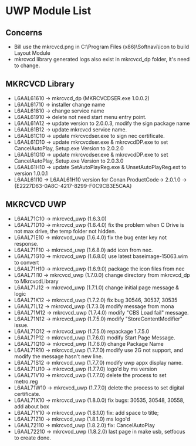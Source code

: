 # UWP Module List

## Concerns
- Bill use the mkrcvcd.png in C:\Program Files (x86)\Softnavi\icon to build Layout Module
- mkrcvcd library generated logs also exist in mkrcvcd_dp folder, it's need to change.

## MKRCVCD Library
- L6AAL61610 -> mkrcvcd_dp (MKRCVCDSER.exe 1.0.0.2)
- L6AAL61710 -> installer change name
- L6AAL61810 -> change service name
- L6AAL61910 -> delete not need start menu entry point. 
- L6AAL61A12 -> update version to 2.0.0.3, modify the sign package name
- L6AAL61B12 -> update mkrcvcd service name.
- L6AAL61C10 -> update mkrcvcdser.exe to sign nec certificate.
- L6AAL61D10 -> update mkrcvcdser.exe & mkrcvcdDP.exe to set CancelAutoPlay, Setup.exe Version to 2.0.2.0
- L6AAL61G10 -> update mkrcvcdser.exe & mkrcvcdDP.exe to set CancelAutoPlay, Setup.exe Version to 2.0.3.0
- L6AAL61H10 -> update SetAutoPlayReg.exe & UnsetAutoPlayReg.ext to version 1.0.0.1
- L6AAL61I10 -> L6AAL61H10 version for Conan
ProductCode->
	2.0.1.0 -> {E2227D63-0A8C-4217-8299-F0C9CB3E5CAA}

## MKRCVCD UWP
- L6AAL71C10 -> mkrcvcd_uwp (1.6.3.0)
- L6AAL71D10 -> mkrcvcd_uwp (1.6.4.0)  fix the problem when C Drive is not max drive, the temp folder not hidden.
- L6AAL71E10 -> mkrcvcd_uwp (1.6.4.0) fix the bug enter key not response.
- L6AAL71F10 -> mkrcvcd_uwp (1.6.8.0) add icon from nec.
- L6AAL71G10 -> mkrcvcd_uwp (1.6.8.0) use latest baseimage-15063.wim to convert
- L6AAL71H10 -> mkrcvcd_uwp (1.6.9.0) package the icon files from nec
- L6AAL71I10 -> mkrcvcd_uwp (1.7.0.0) change directory from mkrcvcd_dp to MkrcvcdLibrary
- L6AAL71J12 -> mkrcvcd_uwp (1.7.1.0) change initial page message & logic
- L6AAL71K12 -> mkrcvcd_uwp (1.7.2.0) fix bug 30546, 30537, 30535
- L6AAL71L12 -> mkrcvcd_uwp (1.7.3.0) modify message from mona
- L6AAL71M12 -> mkrcvcd_uwp (1.7.4.0) modify "CBS Load fail" message.
- L6AAL71N12 -> mkrcvcd_uwp (1.7.5.0) modify "StoreContentModifier" issue.
- L6AAL71O12 -> mkrcvcd_uwp (1.7.5.0) repackage 1.7.5.0
- L6AAL71P12 -> mkrcvcd_uwp (1.7.6.0) modify Start Page Message.
- L6AAL71Q10 -> mkrcvcd_uwp (1.7.6.0) change Package Name
- L6AAL71R10 -> mkrcvcd_uwp (1.7.7.0) modify use 2G not support, and modify the message hasn't new line.
- L6AAL71S12 -> mkrcvcd_uwp (1.7.7.0) modify uwp appx display name.
- L6AAL71U10 -> mkrcvcd_uwp (1.7.7.0) logo'd by ms version
- L6AAL71V10 -> mkrcvcd_uwp (1.7.7.0) delete the process to set metro.reg
- L6AAL71W10 -> mkrcvcd_uwp (1.7.7.0) delete the process to set digital certificate.
- L6AAL71X10 -> mkrcvcd_uwp (1.8.0.0) fix bugs: 30535, 30548, 30558, add about box 
- L6AAL71Y10 -> mkrcvcd_uwp (1.8.1.0) fix: add space to title; 
- L6AAL71Z10 -> mkrcvcd_uwp (1.8.1.0) ms logo'd
- L6AAL72110 -> mkrcvcd_uwp (1.8.2.0) fix: CancelAutoPlay
- L6AAL72210 -> mkrcvcd_uwp (1.8.2.0) last page in make usb, setfocus to create done.


